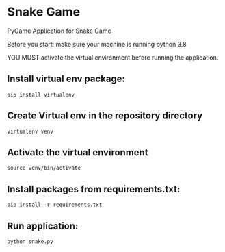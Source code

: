 # Snake Game

PyGame Application for Snake Game

Before you start: make sure your machine is running python 3.8

YOU MUST activate the virtual environment before running the application.

## Install virtual env package:

```shell
pip install virtualenv
```

## Create Virtual env in the repository directory

```shell
virtualenv venv
```

## Activate the virtual environment

```shell
source venv/bin/activate
```

## Install packages from requirements.txt:

```shell
pip install -r requirements.txt
```

## Run application:

```shell
python snake.py
```
